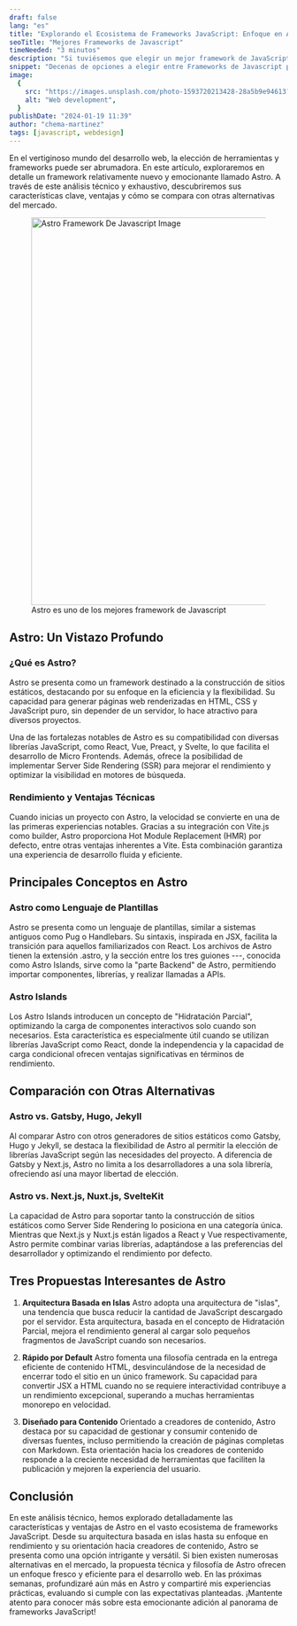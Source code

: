 ```yaml
---
draft: false
lang: "es"
title: "Explorando el Ecosistema de Frameworks JavaScript: Enfoque en Astro"
seoTitle: "Mejores Frameworks de Javascript"
timeNeeded: "3 minutos"
description: "Si tuviésemos que elegir un mejor framework de JavaScript primero tendríamos que observar ventajas y desventajas de cada framework, y posteriormente decidir."
snippet: "Decenas de opciones a elegir entre Frameworks de Javascript para el desarrollo de tu web, ¿Cuál usar?"
image:
  {
    src: "https://images.unsplash.com/photo-1593720213428-28a5b9e94613?&fit=crop&w=430&h=240",
    alt: "Web development",
  }
publishDate: "2024-01-19 11:39"
author: "chema-martinez"
tags: [javascript, webdesign]
---
```


En el vertiginoso mundo del desarrollo web, la elección de herramientas y frameworks puede ser abrumadora. En este artículo, exploraremos en detalle un framework relativamente nuevo y emocionante llamado Astro. A través de este análisis técnico y exhaustivo, descubriremos sus características clave, ventajas y cómo se compara con otras alternativas del mercado.

<figure>
<img src="/blogImages/astroImage.webp" title="Astro Framework De Javascript" alt="Astro Framework De Javascript Image" width="1200" height="700" loading="lazy"/>
<figcaption class="text-center">Astro es uno de los mejores framework de Javascript<figcaption>
</figure>

## Astro: Un Vistazo Profundo

### ¿Qué es Astro?

Astro se presenta como un framework destinado a la construcción de sitios estáticos, destacando por su enfoque en la eficiencia y la flexibilidad. Su capacidad para generar páginas web renderizadas en HTML, CSS y JavaScript puro, sin depender de un servidor, lo hace atractivo para diversos proyectos.

Una de las fortalezas notables de Astro es su compatibilidad con diversas librerías JavaScript, como React, Vue, Preact, y Svelte, lo que facilita el desarrollo de Micro Frontends. Además, ofrece la posibilidad de implementar Server Side Rendering (SSR) para mejorar el rendimiento y optimizar la visibilidad en motores de búsqueda.

### Rendimiento y Ventajas Técnicas

Cuando inicias un proyecto con Astro, la velocidad se convierte en una de las primeras experiencias notables. Gracias a su integración con Vite.js como builder, Astro proporciona Hot Module Replacement (HMR) por defecto, entre otras ventajas inherentes a Vite. Esta combinación garantiza una experiencia de desarrollo fluida y eficiente.

## Principales Conceptos en Astro

### Astro como Lenguaje de Plantillas

Astro se presenta como un lenguaje de plantillas, similar a sistemas antiguos como Pug o Handlebars. Su sintaxis, inspirada en JSX, facilita la transición para aquellos familiarizados con React. Los archivos de Astro tienen la extensión .astro, y la sección entre los tres guiones ---, conocida como Astro Islands, sirve como la "parte Backend" de Astro, permitiendo importar componentes, librerías, y realizar llamadas a APIs.

### Astro Islands

Los Astro Islands introducen un concepto de "Hidratación Parcial", optimizando la carga de componentes interactivos solo cuando son necesarios. Esta característica es especialmente útil cuando se utilizan librerías JavaScript como React, donde la independencia y la capacidad de carga condicional ofrecen ventajas significativas en términos de rendimiento.

## Comparación con Otras Alternativas

### Astro vs. Gatsby, Hugo, Jekyll

Al comparar Astro con otros generadores de sitios estáticos como Gatsby, Hugo y Jekyll, se destaca la flexibilidad de Astro al permitir la elección de librerías JavaScript según las necesidades del proyecto. A diferencia de Gatsby y Next.js, Astro no limita a los desarrolladores a una sola librería, ofreciendo así una mayor libertad de elección.

### Astro vs. Next.js, Nuxt.js, SvelteKit

La capacidad de Astro para soportar tanto la construcción de sitios estáticos como Server Side Rendering lo posiciona en una categoría única. Mientras que Next.js y Nuxt.js están ligados a React y Vue respectivamente, Astro permite combinar varias librerías, adaptándose a las preferencias del desarrollador y optimizando el rendimiento por defecto.

## Tres Propuestas Interesantes de Astro

1. **Arquitectura Basada en Islas**
Astro adopta una arquitectura de "islas", una tendencia que busca reducir la cantidad de JavaScript descargado por el servidor. Esta arquitectura, basada en el concepto de Hidratación Parcial, mejora el rendimiento general al cargar solo pequeños fragmentos de JavaScript cuando son necesarios.

2. **Rápido por Default**
Astro fomenta una filosofía centrada en la entrega eficiente de contenido HTML, desvinculándose de la necesidad de encerrar todo el sitio en un único framework. Su capacidad para convertir JSX a HTML cuando no se requiere interactividad contribuye a un rendimiento excepcional, superando a muchas herramientas monorepo en velocidad.

3. **Diseñado para Contenido**
Orientado a creadores de contenido, Astro destaca por su capacidad de gestionar y consumir contenido de diversas fuentes, incluso permitiendo la creación de páginas completas con Markdown. Esta orientación hacia los creadores de contenido responde a la creciente necesidad de herramientas que faciliten la publicación y mejoren la experiencia del usuario.

## Conclusión

En este análisis técnico, hemos explorado detalladamente las características y ventajas de Astro en el vasto ecosistema de frameworks JavaScript. Desde su arquitectura basada en islas hasta su enfoque en rendimiento y su orientación hacia creadores de contenido, Astro se presenta como una opción intrigante y versátil. Si bien existen numerosas alternativas en el mercado, la propuesta técnica y filosofía de Astro ofrecen un enfoque fresco y eficiente para el desarrollo web. En las próximas semanas, profundizaré aún más en Astro y compartiré mis experiencias prácticas, evaluando si cumple con las expectativas planteadas. ¡Mantente atento para conocer más sobre esta emocionante adición al panorama de frameworks JavaScript!